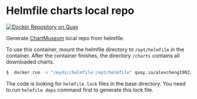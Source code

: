 # Helmfile charts local repo

[![Docker Repository on Quay](https://quay.io/repository/alexcheng1982/helmfile-charts-local-repo/status "Docker Repository on Quay")](https://quay.io/repository/alexcheng1982/helmfile-charts-local-repo)

Generate [ChartMuseum](https://chartmuseum.com/) local repo from helmfile.

To use this container, mount the helmfile directory to `/opt/helmfile` in the container. After the container finishes, the directory `/charts` contains all downloaded charts.

```bash
$  docker run -v "/mydir/helmfile:/opt/helmfile" quay.io/alexcheng1982/helmfile-charts-local-repo
```

The code is looking for `helmfile.lock` files in the base directory. You need to run `helmfile deps` command first to generate this lock file.